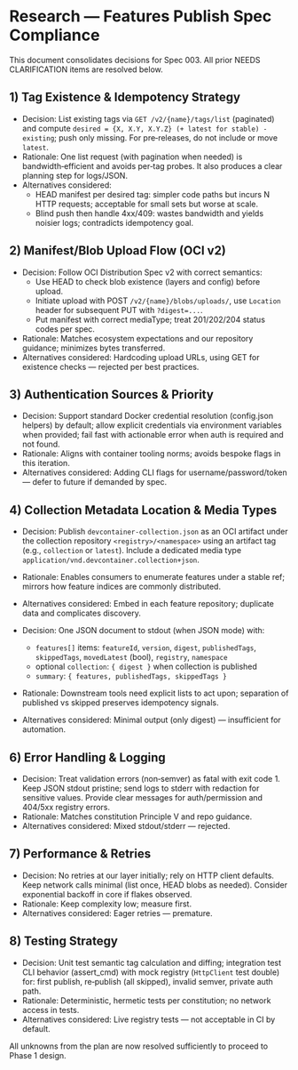 # Research — Features Publish Spec Compliance

This document consolidates decisions for Spec 003. All prior NEEDS CLARIFICATION items are resolved below.

## 1) Tag Existence & Idempotency Strategy
- Decision: List existing tags via `GET /v2/{name}/tags/list` (paginated) and compute `desired = {X, X.Y, X.Y.Z} (+ latest for stable) - existing`; push only missing. For pre‑releases, do not include or move `latest`.
- Rationale: One list request (with pagination when needed) is bandwidth‑efficient and avoids per‑tag probes. It also produces a clear planning step for logs/JSON.
- Alternatives considered:
  - HEAD manifest per desired tag: simpler code paths but incurs N HTTP requests; acceptable for small sets but worse at scale.
  - Blind push then handle 4xx/409: wastes bandwidth and yields noisier logs; contradicts idempotency goal.

## 2) Manifest/Blob Upload Flow (OCI v2)
- Decision: Follow OCI Distribution Spec v2 with correct semantics:
  - Use HEAD to check blob existence (layers and config) before upload.
  - Initiate upload with POST `/v2/{name}/blobs/uploads/`, use `Location` header for subsequent PUT with `?digest=...`.
  - Put manifest with correct mediaType; treat 201/202/204 status codes per spec.
- Rationale: Matches ecosystem expectations and our repository guidance; minimizes bytes transferred.
- Alternatives considered: Hardcoding upload URLs, using GET for existence checks — rejected per best practices.

## 3) Authentication Sources & Priority
- Decision: Support standard Docker credential resolution (config.json helpers) by default; allow explicit credentials via environment variables when provided; fail fast with actionable error when auth is required and not found.
- Rationale: Aligns with container tooling norms; avoids bespoke flags in this iteration.
- Alternatives considered: Adding CLI flags for username/password/token — defer to future if demanded by spec.

## 4) Collection Metadata Location & Media Types
- Decision: Publish `devcontainer-collection.json` as an OCI artifact under the collection repository `<registry>/<namespace>` using an artifact tag (e.g., `collection` or `latest`). Include a dedicated media type `application/vnd.devcontainer.collection+json`.
- Rationale: Enables consumers to enumerate features under a stable ref; mirrors how feature indices are commonly distributed.
- Alternatives considered: Embed in each feature repository; duplicate data and complicates discovery.

- Decision: One JSON document to stdout (when JSON mode) with:
  - `features[]` items: `featureId`, `version`, `digest`, `publishedTags`, `skippedTags`, `movedLatest` (bool), `registry`, `namespace`
  - optional `collection`: `{ digest }` when collection is published
  - `summary`: `{ features, publishedTags, skippedTags }`
- Rationale: Downstream tools need explicit lists to act upon; separation of published vs skipped preserves idempotency signals.
- Alternatives considered: Minimal output (only digest) — insufficient for automation.

## 6) Error Handling & Logging
- Decision: Treat validation errors (non‑semver) as fatal with exit code 1. Keep JSON stdout pristine; send logs to stderr with redaction for sensitive values. Provide clear messages for auth/permission and 404/5xx registry errors.
- Rationale: Matches constitution Principle V and repo guidance.
- Alternatives considered: Mixed stdout/stderr — rejected.

## 7) Performance & Retries
- Decision: No retries at our layer initially; rely on HTTP client defaults. Keep network calls minimal (list once, HEAD blobs as needed). Consider exponential backoff in core if flakes observed.
- Rationale: Keep complexity low; measure first.
- Alternatives considered: Eager retries — premature.

## 8) Testing Strategy
- Decision: Unit test semantic tag calculation and diffing; integration test CLI behavior (assert_cmd) with mock registry (`HttpClient` test double) for: first publish, re‑publish (all skipped), invalid semver, private auth path.
- Rationale: Deterministic, hermetic tests per constitution; no network access in tests.
- Alternatives considered: Live registry tests — not acceptable in CI by default.

All unknowns from the plan are now resolved sufficiently to proceed to Phase 1 design.
